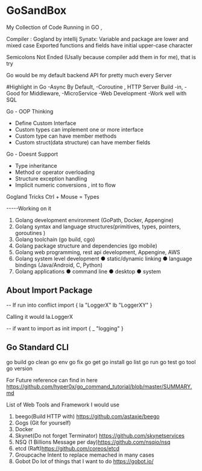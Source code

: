 # GoSandBox

My Collection of Code Running in GO ,

Compiler : Gogland by intellij
Synatx: Variable and package are lower and mixed case
        Exported functions and fields have initial upper-case character

Semicolons Not Ended (Usally because compiler add them in for me), that is try

Go would be my default backend API for pretty much every Server

#Highlight in Go
-Async By Default,
-Coroutine , HTTP Server Build -in,
-Good for Middleware,
-MicroService
-Web Development
-Work well with SQL

Go - OOP Thinking
- Define Custom Interface
- Custom types can implement one or more interface
- Custom type can have member methods
- Custom struct(data structure) can have member fields

Go - Doesnt Support
- Type inheritance
- Method or operator overloading
- Structure exception handling
- Implicit numeric conversions , int to flow

Gogland Tricks
Ctrl + Mouse  = Types


-----Working on it

1.	Golang development environment (GoPath, Docker, Appengine)
2.	Golang syntax and language structures(primitives, types, pointers, goroutines )
3.	Golang toolchain (go build, cgo)
4.	Golang package structure and dependencies (go mobile)
5.	Golang web programming, rest api development, Appengine, AWS
6.	Golang system level development
●	static/dynamic linking
●	language bindings (Java/Android, C, Python)
7.	Golang applications
●	command line
●	desktop
●	system

## About Import Package

-- If run into conflict
import {
 la "LoggerX"
 lb "LoggerXY"
}

Calling it would la.LoggerX

-- if want to import as init
import {
 _ "logging"
}

## Go Standard CLI
go build
go clean
go env
go fix
go get
go install
go list
go run
go test
go tool
go version

For Future reference can find in here
https://github.com/hyper0x/go_command_tutorial/blob/master/SUMMARY.md

List of Web Tools and Framework I would use
1. beego(Build HTTP with) https://github.com/astaxie/beego
2. Gogs (Git for yourself)
3. Docker
4. Skynet(Do not forget Terminator) https://github.com/skynetservices
5. NSQ (1 Billions Message per day)https://github.com/nsqio/nsq
6. etcd (Raft)https://github.com/coreos/etcd
7. Groupcache Intent to replace memached in many cases
8. Gobot Do lot of things that I want to do https://gobot.io/ 